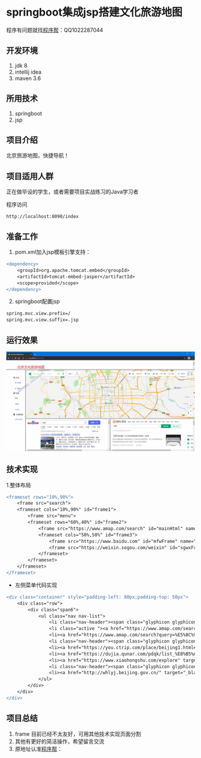 springboot集成jsp搭建文化旅游地图
=
程序有问题就找[程序帮](http://suo.nz/530ijn)：QQ1022287044


开发环境
-----
1. jdk 8
2. intellij idea
3. maven 3.6

所用技术
-----
1. springboot
2. jsp

项目介绍
----
北京旅游地图，快捷导航！

项目适用人群
---- 
正在做毕设的学生，或者需要项目实战练习的Java学习者

程序访问
```
http://localhost:8090/index
```

准备工作
-----
1. pom.xml加入jsp模板引擎支持：
```diff
<dependency>
    <groupId>org.apache.tomcat.embed</groupId>
    <artifactId>tomcat-embed-jasper</artifactId>
    <scope>provided</scope>
</dependency>
```
2. springboot配置jsp
```diff
spring.mvc.view.prefix=/
spring.mvc.view.suffix=.jsp
```
运行效果
----
![首页](/image/页面.png)

技术实现
----
1.整体布局
``` diff
<frameset rows="10%,90%">
    <frame src="search">
    <frameset cols="10%,90%" id="frame1">
        <frame src="menu">
        <frameset rows="60%,40%" id="frame2">
            <frame src="https://www.amap.com/search" id="mainHtml" name="showframe">
            <frameset cols="50%,50%" id="frame3">
                <frame src="https://www.baidu.com" id="mfwFrame" name="mfwFrame">
                <frame src="https://weixin.sogou.com/weixin" id="sgwxFrame" name="sgwxFrame">
            </frameset>
        </frameset>
    </frameset>
</frameset>
```
 
- 左侧菜单代码实现
```diff
<div class="container" style="padding-left: 80px;padding-top: 50px">
    <div class="row">
        <div class="span6">
            <ul class="nav nav-list">
                <li class="nav-header"><span class="glyphicon glyphicon glyphicon-map-marker"></span>&nbsp;总览</li>
                <li class="active "><a href="https://www.amap.com/search?query=%E5%8C%97%E4%BA%AC%E5%B8%82&city=110101&geoobj=106.165942%7C29.343435%7C107.154712%7C29.801484&zoom=11" target="showframe">默认地图</a></li>
                <li><a href="https://www.amap.com/search?query=%E5%8C%97%E4%BA%AC%E6%99%AF%E7%82%B9&city=110000&geoobj=116.022898%7C39.709792%7C117.011668%7C40.113754&zoom=11" target="showframe">热门景点</a></li>
                <li class="nav-header"><span class="glyphicon glyphicon-globe"></span>&nbsp;攻略</li>
                <li><a href="https://you.ctrip.com/place/beijing1.html#ctm_ref=www_hp_bs_lst" target="_blank">携程</a></li>
                <li><a href="https://dujia.qunar.com/pdqk/list_%E8%B5%A3%E5%B7%9E_%E5%8C%97%E4%BA%AC%E6%99%AF%E7%82%B9_all?ti=3&tf=pc_big_search&tm=l01_all_search_origin" target="_blank">去哪儿</a></li>
                <li><a href="https://www.xiaohongshu.com/explore" target="_blank">小红书</a></li>
                <li class="nav-header"><span class="glyphicon glyphicon-user"></span> &nbsp;友情链接</li>
                <li><a href="http://whlyj.beijing.gov.cn/" target="_blank">北京文化局</a></li>
            </ul>
        </div>
    </div>
</div>
```
项目总结
----
1. frame 目前已经不太友好，可用其他技术实现页面分割
2. 其他有更好的简洁操作，希望留言交流
3. 原地址认准[程序帮](http://ll032.cn/HZ6vHa)：


